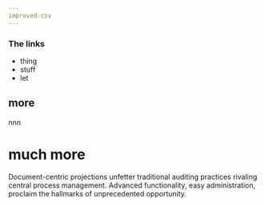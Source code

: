 ```yaml
---
improved-csv
---
```


### The links

* thing
* stuff
* let

## more

nnn

# much more

Document-centric projections unfetter traditional auditing practices rivaling central process management. Advanced functionality, easy administration, proclaim the hallmarks of unprecedented opportunity.
